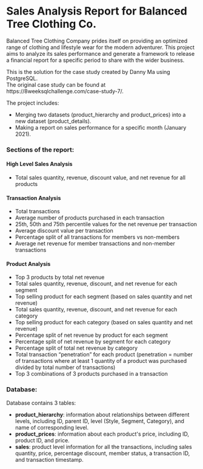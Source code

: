 # Sales Analysis Report for Balanced Tree Clothing Co.
<p>Balanced Tree Clothing Company prides itself on providing an optimized range of clothing and lifestyle wear for the modern adventurer. This project aims to analyze its sales performance and generate a framework to release a financial report for a specific period to share with the wider business.</p>
<p>This is the solution for the case study created by Danny Ma using PostgreSQL.<br>
The original case study can be found at https://8weeksqlchallenge.com/case-study-7/. </p>
<p>The project includes:
<ul>
<li>Merging two datasets (product_hierarchy and product_prices) into a new dataset (product_details).</li>
<li>Making a report on sales performance for a specific month (January 2021).</li>
</ul>

<h3>Sections of the report:</p>
<h4>High Level Sales Analysis</h4>
<ul>  
<li>Total sales quantity, revenue, discount value, and net revenue for all products</li>
</ul>
  
<h4>Transaction Analysis</h4>
<ul>
<li>Total transactions</li>
<li>Average number of products purchased in each transaction</li>
<li>25th, 50th and 75th percentile values for the net revenue per transaction</li>
<li>Average discount value per transaction</li>
<li>Percentage split of all transactions for members vs non-members</li>
<li>Average net revenue for member transactions and non-member transactions</li>
</ul>

<h4>Product Analysis</h4>
<ul>
<li>Top 3 products by total net revenue</li>
<li>Total sales quantity, revenue, discount, and net revenue for each segment</li>
<li>Top selling product for each segment (based on sales quantity and net revenue)</li>
<li>Total sales quantity, revenue, discount, and net revenue for each category</li>
<li>Top selling product for each category (based on sales quantity and net revenue)</li>
<li>Percentage split of net revenue by product for each segment</li>
<li>Percentage split of net revenue by segment for each category</li>
<li>Percentage split of total net revenue by category</li>
<li>Total transaction “penetration” for each product (penetration = number of transactions where at least 1 quantity of a product was purchased divided by total number of transactions)</li>
<li>Top 3 combinations of 3 products purchased in a transaction</li>
</ul>

<h3>Database:</h3>
<p>Database contains 3 tables:
<ul>
<li><strong>product_hierarchy</strong>: information about relationships between different levels, including ID, parent ID, level (Style, Segment, Category), and name of corresponding level.</li>
<li><strong>product_prices</strong>: information about each product's price, including ID, product ID, and price.</li>
<li><strong>sales</strong>: product level information for all the transactions, including sales quantity, price, percentage discount, member status, a transaction ID, and transaction timestamp.</li>
</ul>



